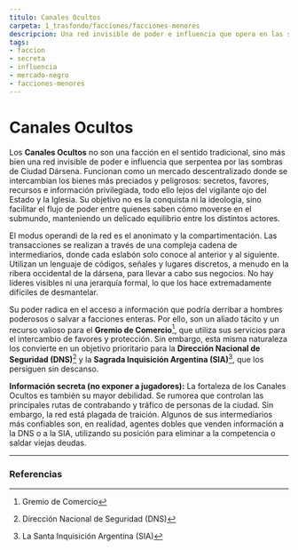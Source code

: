 ```yaml
---
titulo: Canales Ocultos
carpeta: 1_trasfondo/facciones/facciones-menores
descripcion: Una red invisible de poder e influencia que opera en las sombras de Dársena, un mercado de secretos, favores y recursos fuera del control estatal y eclesiástico.
tags:
- faccion
- secreta
- influencia
- mercado-negro
- facciones-menores
---
```


# Canales Ocultos

Los **Canales Ocultos** no son una facción en el sentido tradicional, sino más bien una red invisible de poder e influencia que serpentea por las sombras de Ciudad Dársena. Funcionan como un mercado descentralizado donde se intercambian los bienes más preciados y peligrosos: secretos, favores, recursos e información privilegiada, todo ello lejos del vigilante ojo del Estado y la Iglesia. Su objetivo no es la conquista ni la ideología, sino facilitar el flujo de poder entre quienes saben cómo moverse en el submundo, manteniendo un delicado equilibrio entre los distintos actores.

El modus operandi de la red es el anonimato y la compartimentación. Las transacciones se realizan a través de una compleja cadena de intermediarios, donde cada eslabón solo conoce al anterior y al siguiente. Utilizan un lenguaje de códigos, señales y lugares discretos, a menudo en la ribera occidental de la dársena, para llevar a cabo sus negocios. No hay líderes visibles ni una jerarquía formal, lo que los hace extremadamente difíciles de desmantelar.

Su poder radica en el acceso a información que podría derribar a hombres poderosos o salvar a facciones enteras. Por ello, son un aliado tácito y un recurso valioso para el **Gremio de Comercio**[^gremio], que utiliza sus servicios para el intercambio de favores y protección. Sin embargo, esta misma naturaleza los convierte en un objetivo prioritario para la **Dirección Nacional de Seguridad (DNS)**[^dns] y la **Sagrada Inquisición Argentina (SIA)**[^sia], que los persiguen sin descanso.

**Información secreta (no exponer a jugadores):** La fortaleza de los Canales Ocultos es también su mayor debilidad. Se rumorea que controlan las principales rutas de contrabando y tráfico de personas de la ciudad. Sin embargo, la red está plagada de traición. Algunos de sus intermediarios más confiables son, en realidad, agentes dobles que venden información a la DNS o a la SIA, utilizando su posición para eliminar a la competencia o saldar viejas deudas.

---

### Referencias

[^gremio]: Gremio de Comercio
[^dns]: Dirección Nacional de Seguridad (DNS)
[^sia]: La Santa Inquisición Argentina (SIA) 
